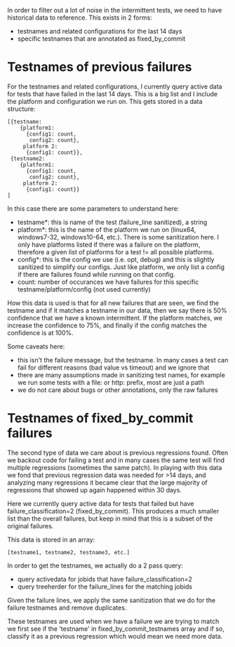 In order to filter out a lot of noise in the intermittent tests, we need to have historical data to reference.  This exists in 2 forms:
 * testnames and related configurations for the last 14 days
 * specific testnames that are annotated as fixed_by_commit

# Testnames of previous failures
For the testnames and related configurations, I currently query active data for tests that have failed in the last 14 days.  This is a big list and I include the platform and configuration we run on.  This gets stored in a data structure:
```
[{testname:
    {platform1:
      {config1: count,
       config2: count},
     platform 2:
      {config1: count}},
 {testname2:
    {platform1:
      {config1: count,
       config2: count},
     platform 2:
      {config1: count}}
]
```

In this case there are some parameters to understand here:
 * testname*: this is name of the test (failure_line sanitized), a string
 * platform*: this is the name of the platform we run on (linux64, windows7-32, windows10-64, etc.).  There is some sanitization here.  I only have platforms listed if there was a failure on the platform, therefore a given list of platforms for a test != all possible platforms.
 * config*: this is the config we use (i.e. opt, debug) and this is slightly sanitized to simplify our configs.  Just like platform, we only list a config if there are failures found while running on that config.
 * count: number of occurances we have failures for this specific testname/platform/config (not used currently)

How this data is used is that for all new failures that are seen, we find the testname and if it matches a testname in our data, then we say there is 50% confidence that we have a known intermittent.  If the platform matches, we increase the confidence to 75%, and finally if the config matches the confidence is at 100%.

Some caveats here:
 * this isn't the failure message, but the testname.  In many cases a test can fail for different reasons (bad value vs timeout) and we ignore that
 * there are many assumptions made in sanitizing test names, for example we run some tests with a file: or http: prefix, most are just a path
 * we do not care about bugs or other annotations, only the raw failures


# Testnames of fixed_by_commit failures
The second type of data we care about is previous regressions found.  Often we backout code for failing a test and in many cases the same test will find multiple regressions (sometimes the same patch).  In playing with this data we fond that previous regression data was needed for >14 days, and analyzing many regressions it became clear that the large majority of regressions that showed up again happened within 30 days.

Here we currently query active data for tests that failed but have failure_classification=2 (fixed_by_commit).  This produces a much smaller list than the overall failures, but keep in mind that this is a subset of the original failures.

This data is stored in an array:
```
[testname1, testname2, testname3, etc.]
```

In order to get the testnames, we actually do a 2 pass query:
 * query activedata for jobids that have failure_classification=2
 * query treeherder for the failure_lines for the matching jobids

Given the failure lines, we apply the same sanitization that we do for the failure testnames and remove duplicates.

These testnames are used when we have a failure we are trying to match we first see if the 'testname' in fixed_by_commit_testnames array and if so, classify it as a previous regression which would mean we need more data.


